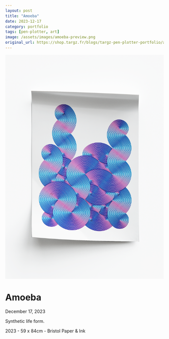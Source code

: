 ```yaml
---
layout: post
title: "Amoeba"
date: 2023-12-17
category: portfolio
tags: [pen-plotter, art]
image: /assets/images/amoeba-preview.png
original_url: https://shop.targz.fr/blogs/targz-pen-plotter-portfolio/amoeba
---
```


![Amoeba](/assets/images/amoeba-02.png)

# Amoeba
December 17, 2023

Synthetic life form.

2023 - 59 x 84cm - Bristol Paper & Ink